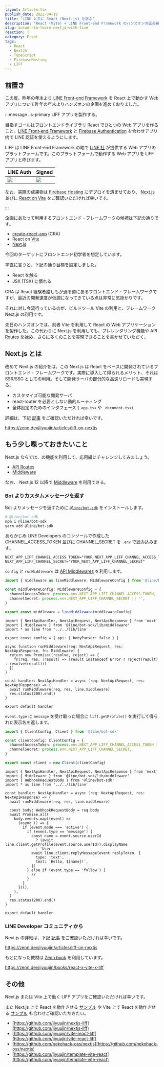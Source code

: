 ```yaml
---
layout: Article.tsx
publish_date: 2022-04-18
title: 'LINE と共に React (Next.js) を学ぶ'
description: 'React (Vite) × LINE Front-end Framework のハンズオンの延長線上として、当ブログでは Next.js を　Vite の代わりに利用した際注意することを補足させていただきます。'
slug: answer-to-learn-nextjs-with-line
reaction: 🥷
category: Front
tags:
  - React
  - NextJS
  - TypeScript
  - FirebaseHosting
  - LIFF
---
```


## 前置き

この度、昨年の年末より [LINE Front-end Framework](https://developers.line.biz/ja/docs/liff/overview/) を React 上で動かす Web アプリについて昨年の年末よりハンズオンの企画を進めておりました。

:::message .is-primary LIFF アプリを製作する。

目指すゴールはフロントエンドライブラリ [React](https://ja.reactjs.org) でひとつの Web アプリを作ること。[LINE Front-end Framework](https://developers.line.biz/ja/docs/liff/overview/) と [Firebase Authentication](https://firebase.google.com/docs/auth) を合わせアプリ内で LINE 認証を使えるようにします。

LIFF は LINE Front-end Framework の略で [LINE 社](https://linecorp.com/) が提供する Web アプリのプラットフォームです。このプラットフォームで動作する Web アプリを LIFF アプリと呼びます。

| LINE Auth                            | Signed                               |
| :----------------------------------- | :----------------------------------- |
| ![](https://i.imgur.com/1SD6yfH.jpg) | ![](https://i.imgur.com/pqQPnYp.jpg) |

なお、実際の成果物は [Firebase Hosting](https://firebase.google.com/docs/hosting) にデプロイを済ませており、 [Next.js](https://nextjs-liff.web.app/) 並びに [React on Vite](https://vite-react-liff.web.app/) をご確認いただければ幸いです。

:::

企画にあたって利用するフロントエンド・フレームワークの候補は下記の通りです。

- [create-react-app](https://github.com/facebook/create-react-app) (CRA)
- React on [Vite](https://github.com/vitejs/vite)
- [Next.js](https://github.com/vercel/next.js)

今回のターゲットにフロントエンド初学者を想定しています。

率直に言うと、下記の通り目標を設定しました。

- React を触る
- JSX (TSX) に慣れる

CRA は React 経験者誰しもが通る道にあるフロントエンド・フレームワークですが、最近の開発速度が低調になってきている点は非常に気掛かりです。

それに対し今流行っているのが、ビルドツール Vite の利用と、フレームワーク Next.js の利用です。

先日のハンズオンでは、前者 Vite を利用して React の Web アプリケーションを製作した。この代わりに Next.js を利用しても、プレレンダリング機能や API Routes を始め、さらに多くのことを実現できることを書かせていただく。

## Next.js とは

改めて Next.js の紹介をば。この Next.js は React をベースに開発されているフロントエンド・フレームワークです。実際に導入して得られるメリット、それは SSR/SSG としての利用。そして開発サーバの部分的な高速リロードも実現する。

- カスタマイズ可能な開発サーバ
- react-router を必要としない動的ルーティング
- 全体設定のためのインタフェース (`_app.tsx` や `_document.tsx`)

詳細は、下記 [記事](https://zenn.dev/jiyuujin/articles/liff-on-nextjs) をご確認いただければ幸いです。

https://zenn.dev/jiyuujin/articles/liff-on-nextjs

## もう少し喋っておきたいこと

Next.js ならでは、の機能を利用して、応用編にチャレンジしてみましょう。

- [API Routes](https://nextjs.org/docs/api-routes/introduction)
- [Middleware](https://nextjs.org/docs/advanced-features/middleware)

なお、 Next.js 12 以降で [Middleware](https://nextjs.org/docs/advanced-features/middleware) を利用できる。

### Bot よりカスタムメッセージを返す

Bot よりメッセージを返すために [`@line/bot-sdk`](https://www.npmjs.com/package/@line/bot-sdk) をインストールします。

```bash
# @line/bot-sdk
npm i @line/bot-sdk
yarn add @line/bot-sdk
```

あらかじめ LINE Developers のコンソールで作成した CHANNEL_ACCESS_TOKEN 並びに CHANNEL_SECRET を `.env` で読み込みます。

```.env
NEXT_APP_LIFF_CHANNEL_ACCESS_TOKEN="YOUR_NEXT_APP_LIFF_CHANNEL_ACCESS_TOKEN"
NEXT_APP_LIFF_CHANNEL_SECRET="YOUR_NEXT_APP_LIFF_CHANNEL_SECRET"
```

`config` と `runMiddleware` は [API Middlewares](https://nextjs.org/docs/api-routes/api-middlewares) を利用します。

```line.ts
import { middleware as lineMiddleware, MiddlewareConfig } from '@line/bot-sdk'

const middlewareConfig: MiddlewareConfig = {
  channelAccessToken: process.env.NEXT_APP_LIFF_CHANNEL_ACCESS_TOKEN,
  channelSecret: process.env.NEXT_APP_LIFF_CHANNEL_SECRET || '',
}

export const middleware = lineMiddleware(middlewareConfig)
```

```webhook.tsx
import { NextApiHandler, NextApiRequest, NextApiResponse } from 'next'
import { Middleware } from '@line/bot-sdk/lib/middleware'
import * as line from '../../lib/line'

export const config = { api: { bodyParser: false } }

async function runMiddleware(req: NextApiRequest, res: NextApiResponse, fn: Middleware) {
  return new Promise((resolve, reject) => {
    fn(req, res, (result) => (result instanceof Error ? reject(result) : resolve(result)))
  })
}

const handler: NextApiHandler = async (req: NextApiRequest, res: NextApiResponse) => {
  await runMiddleware(req, res, line.middleware)
  res.status(200).end()
}

export default handler
```

`event.type` に `message` を受け取った場合に `liff.getProfile()` を実行して得られた表示名を返します。

```line.ts
import { ClientConfig, Client } from '@line/bot-sdk'

const clientConfig: ClientConfig = {
  channelAccessToken: process.env.NEXT_APP_LIFF_CHANNEL_ACCESS_TOKEN || '',
  channelSecret: process.env.NEXT_APP_LIFF_CHANNEL_SECRET,
}

export const client = new Client(clientConfig)
```

```webhook.tsx
import { NextApiHandler, NextApiRequest, NextApiResponse } from 'next'
import { Middleware } from '@line/bot-sdk/lib/middleware'
import { WebhookRequestBody } from '@line/bot-sdk'
import * as line from '../../lib/line'

const handler: NextApiHandler = async (req: NextApiRequest, res: NextApiResponse) => {
  await runMiddleware(req, res, line.middleware)

  const body: WebhookRequestBody = req.body
  await Promise.all(
    body.events.map((event) =>
      (async () => {
        if (event.mode === 'active') {
          if (event.type == 'message') {
            const name = event.source.userId
              ? (await line.client.getProfile(event.source.userId)).displayName
              : 'User'
            await line.client.replyMessage(event.replyToken, {
              type: 'text',
              text: `Hello, ${name}!`,
            })
          } else if (event.type == 'follow') {
            //
          }
        }
      })(),
    ),
  )
  res.status(200).end()
}

export default handler
```

### LINE Developer コミュニティから

Next.js の詳細は、下記 [記事](https://zenn.dev/jiyuujin/articles/liff-on-nextjs) をご確認いただければ幸いです。

https://zenn.dev/jiyuujin/articles/liff-on-nextjs

もとになった教材は [Zenn book](https://zenn.dev/books) を利用しています。

https://zenn.dev/jiyuujin/books/react-x-vite-x-liff

## その他

Next.js または Vite 上で動く LIFF アプリをご確認いただければ幸いです。

また Next.js 上で React を動作させる [サンプル](https://github.com/nekohack-oss/nextjs) や Vite 上で React を動作させる [サンプル](https://github.com/jiyuujin/template-vite-react) も合わせご確認いただきたい。

- [https://github.com/jiyuujin/nextjs-liff](https://github.com/jiyuujin/nextjs-liff)
- [https://github.com/jiyuujin/vite-react-liff](https://github.com/jiyuujin/vite-react-liff)
- [https://github.com/nekohack-oss/nextjs](https://github.com/nekohack-oss/nextjs)
- [https://github.com/jiyuujin/template-vite-react](https://github.com/jiyuujin/template-vite-react)
